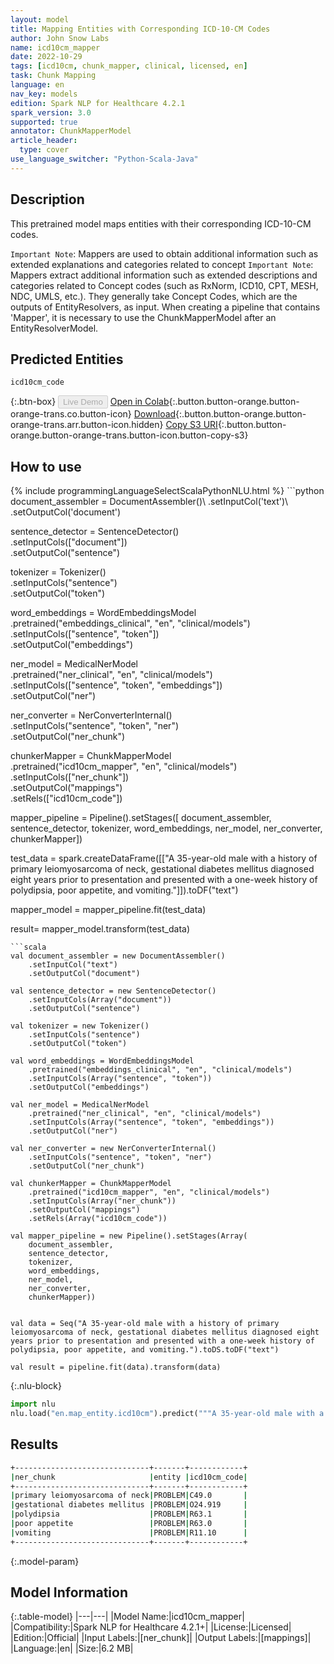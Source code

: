 ```yaml
---
layout: model
title: Mapping Entities with Corresponding ICD-10-CM Codes
author: John Snow Labs
name: icd10cm_mapper
date: 2022-10-29
tags: [icd10cm, chunk_mapper, clinical, licensed, en]
task: Chunk Mapping
language: en
nav_key: models
edition: Spark NLP for Healthcare 4.2.1
spark_version: 3.0
supported: true
annotator: ChunkMapperModel
article_header:
  type: cover
use_language_switcher: "Python-Scala-Java"
---
```


## Description

This pretrained model maps entities with their corresponding ICD-10-CM codes.

`Important Note`: Mappers are used to obtain additional information such as extended explanations and categories related to concept `Important Note`: Mappers extract additional information such as extended descriptions and categories related to Concept codes (such as RxNorm, ICD10, CPT, MESH, NDC, UMLS, etc.). They generally take Concept Codes, which are the outputs of EntityResolvers, as input. When creating a pipeline that contains 'Mapper', it is necessary to use the ChunkMapperModel after an EntityResolverModel.


## Predicted Entities

`icd10cm_code`

{:.btn-box}
<button class="button button-orange" disabled>Live Demo</button>
[Open in Colab](https://colab.research.google.com/github/JohnSnowLabs/spark-nlp-workshop/blob/master/tutorials/Certification_Trainings/Healthcare/26.Chunk_Mapping.ipynb){:.button.button-orange.button-orange-trans.co.button-icon}
[Download](https://s3.amazonaws.com/auxdata.johnsnowlabs.com/clinical/models/icd10cm_mapper_en_4.2.1_3.0_1667082016627.zip){:.button.button-orange.button-orange-trans.arr.button-icon.hidden}
[Copy S3 URI](s3://auxdata.johnsnowlabs.com/clinical/models/icd10cm_mapper_en_4.2.1_3.0_1667082016627.zip){:.button.button-orange.button-orange-trans.button-icon.button-copy-s3}

## How to use



<div class="tabs-box" markdown="1">
{% include programmingLanguageSelectScalaPythonNLU.html %}
```python
document_assembler = DocumentAssembler()\
    .setInputCol('text')\
    .setOutputCol('document')

sentence_detector = SentenceDetector()\
    .setInputCols(["document"])\
    .setOutputCol("sentence")

tokenizer = Tokenizer()\
    .setInputCols("sentence")\
    .setOutputCol("token")

word_embeddings = WordEmbeddingsModel\
    .pretrained("embeddings_clinical", "en", "clinical/models")\
    .setInputCols(["sentence", "token"])\
    .setOutputCol("embeddings")

ner_model = MedicalNerModel\
    .pretrained("ner_clinical", "en", "clinical/models")\
    .setInputCols(["sentence", "token", "embeddings"])\
    .setOutputCol("ner")

ner_converter = NerConverterInternal()\
    .setInputCols("sentence", "token", "ner")\
    .setOutputCol("ner_chunk")

chunkerMapper = ChunkMapperModel\
    .pretrained("icd10cm_mapper", "en", "clinical/models")\
    .setInputCols(["ner_chunk"])\
    .setOutputCol("mappings")\
    .setRels(["icd10cm_code"])

mapper_pipeline = Pipeline().setStages([
    document_assembler,
    sentence_detector,
    tokenizer, 
    word_embeddings,
    ner_model, 
    ner_converter, 
    chunkerMapper])


test_data = spark.createDataFrame([["A 35-year-old male with a history of primary leiomyosarcoma of neck, gestational diabetes mellitus diagnosed eight years prior to presentation and presented with a one-week history of polydipsia, poor appetite, and vomiting."]]).toDF("text")

mapper_model = mapper_pipeline.fit(test_data)

result= mapper_model.transform(test_data)
```
```scala
val document_assembler = new DocumentAssembler()
    .setInputCol("text")
    .setOutputCol("document")

val sentence_detector = new SentenceDetector()
    .setInputCols(Array("document"))
    .setOutputCol("sentence")

val tokenizer = new Tokenizer()
    .setInputCols("sentence")
    .setOutputCol("token")

val word_embeddings = WordEmbeddingsModel
    .pretrained("embeddings_clinical", "en", "clinical/models")
    .setInputCols(Array("sentence", "token"))
    .setOutputCol("embeddings")

val ner_model = MedicalNerModel
    .pretrained("ner_clinical", "en", "clinical/models")
    .setInputCols(Array("sentence", "token", "embeddings"))
    .setOutputCol("ner")

val ner_converter = new NerConverterInternal()
    .setInputCols("sentence", "token", "ner")
    .setOutputCol("ner_chunk")

val chunkerMapper = ChunkMapperModel
    .pretrained("icd10cm_mapper", "en", "clinical/models")
    .setInputCols(Array("ner_chunk"))
    .setOutputCol("mappings")
    .setRels(Array("icd10cm_code")) 

val mapper_pipeline = new Pipeline().setStages(Array(
    document_assembler,
    sentence_detector,
    tokenizer, 
    word_embeddings,
    ner_model, 
    ner_converter, 
    chunkerMapper))


val data = Seq("A 35-year-old male with a history of primary leiomyosarcoma of neck, gestational diabetes mellitus diagnosed eight years prior to presentation and presented with a one-week history of polydipsia, poor appetite, and vomiting.").toDS.toDF("text")

val result = pipeline.fit(data).transform(data) 
```


{:.nlu-block}
```python
import nlu
nlu.load("en.map_entity.icd10cm").predict("""A 35-year-old male with a history of primary leiomyosarcoma of neck, gestational diabetes mellitus diagnosed eight years prior to presentation and presented with a one-week history of polydipsia, poor appetite, and vomiting.""")
```

</div>

## Results

```bash
+------------------------------+-------+------------+
|ner_chunk                     |entity |icd10cm_code|
+------------------------------+-------+------------+
|primary leiomyosarcoma of neck|PROBLEM|C49.0       |
|gestational diabetes mellitus |PROBLEM|O24.919     |
|polydipsia                    |PROBLEM|R63.1       |
|poor appetite                 |PROBLEM|R63.0       |
|vomiting                      |PROBLEM|R11.10      |
+------------------------------+-------+------------+
```

{:.model-param}
## Model Information

{:.table-model}
|---|---|
|Model Name:|icd10cm_mapper|
|Compatibility:|Spark NLP for Healthcare 4.2.1+|
|License:|Licensed|
|Edition:|Official|
|Input Labels:|[ner_chunk]|
|Output Labels:|[mappings]|
|Language:|en|
|Size:|6.2 MB|